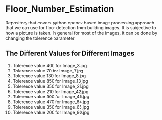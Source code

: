# Floor_Number_Estimation
Repository that covers python opencv based image processing approach that we can use for floor detection from building images. It is subjective to  how a picture is taken. In general for most of the images, it can be done by changing the tolerence parameter

## The Different Values for Different Images
1. Tolerence value 400 for Image_3.jpg
2. Tolerence value 70 for Image_7.jpg
3. Tolerence value 130 for Image_8.jpg
4. Tolerence value 850 for Image_13.jpg
5. Tolerence value 350 for Image_21.jpg
6. Tolerence value 210 for Image_42.jpg
7. Tolerence value 500 for Image_46.jpg
8. Tolerence value 470 for Image_64.jpg
9. Tolerence value 350 for Image_65.jpg
10. Tolerence value 200 for Image_90.jpg

